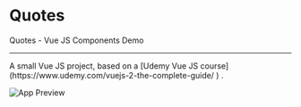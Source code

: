 # Quotes
Quotes - Vue JS Components Demo
<hr>
A small Vue JS project, based on a [Udemy Vue JS course](https://www.udemy.com/vuejs-2-the-complete-guide/ ) .

![App Preview](https://imgur.com/a/26LfdVW "App Preview")
